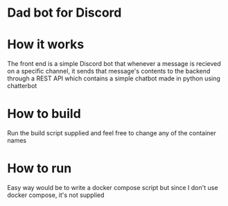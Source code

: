 # Dad bot for Discord

# How it works
The front end is a simple Discord bot that whenever a message is recieved on a specific channel, it sends that message's contents to the backend through a REST API which contains a simple chatbot made in python using chatterbot

# How to build
Run the build script supplied and feel free to change any of the container names

# How to run
Easy way would be to write a docker compose script but since I don't use docker compose, it's not supplied